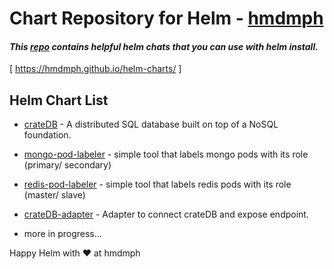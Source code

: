 # Chart Repository for Helm - [hmdmph](https://hmdmph.github.io/helm-charts/)

#### _This [repo](https://hmdmph.github.io/helm-charts/) contains helpful helm chats that you can use with helm install._
[ https://hmdmph.github.io/helm-charts/ ]

## Helm Chart List
- [crateDB](https://github.com/hmdmph/helm-charts/tree/master/cratedb) - A distributed SQL database built on top of a NoSQL 
foundation.
- [mongo-pod-labeler](https://github.com/hmdmph/helm-charts/tree/master/mongo-pod-labeler) - simple tool that labels mongo pods
 with its role (primary/ secondary)
- [redis-pod-labeler](https://github.com/hmdmph/helm-charts/tree/master/redis-pod-labeler) - simple tool that labels redis pods
 with its role (master/ slave)
- [crateDB-adapter](https://github.com/hmdmph/helm-charts/tree/master/cratedb-adapter) - Adapter to connect crateDB and expose 
endpoint.
 
- more in progress...

Happy Helm with ♥ at hmdmph  

